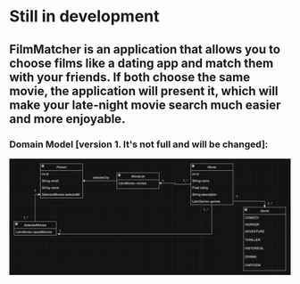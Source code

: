 # Still in development
## FilmMatcher is an application that allows you to choose films like a dating app and match them with your friends. If both choose the same movie, the application will present it, which will make your late-night movie search much easier and more enjoyable.

### Domain Model [version 1. It's not full and will be changed]: 
![Domain](<FilmMatcher/images/photo_2023-10-15 21.30.46.jpeg>)
